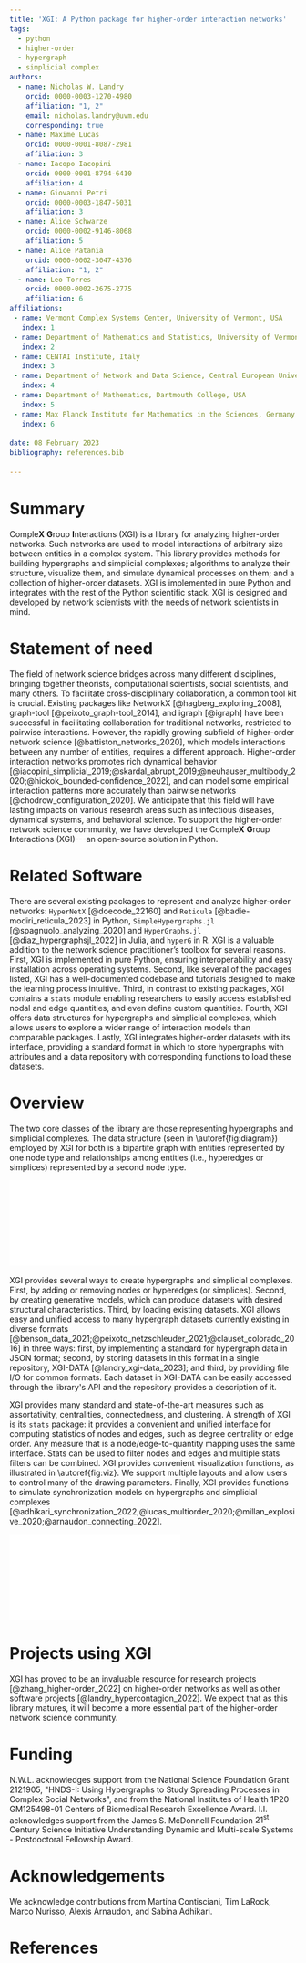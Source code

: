 ```yaml
---
title: 'XGI: A Python package for higher-order interaction networks'
tags:
  - python
  - higher-order
  - hypergraph
  - simplicial complex
authors:
  - name: Nicholas W. Landry
    orcid: 0000-0003-1270-4980
    affiliation: "1, 2"
    email: nicholas.landry@uvm.edu
    corresponding: true
  - name: Maxime Lucas
    orcid: 0000-0001-8087-2981
    affiliation: 3
  - name: Iacopo Iacopini
    orcid: 0000-0001-8794-6410
    affiliation: 4
  - name: Giovanni Petri
    orcid: 0000-0003-1847-5031
    affiliation: 3
  - name: Alice Schwarze
    orcid: 0000-0002-9146-8068
    affiliation: 5
  - name: Alice Patania
    orcid: 0000-0002-3047-4376
    affiliation: "1, 2"
  - name: Leo Torres
    orcid: 0000-0002-2675-2775
    affiliation: 6
affiliations:
 - name: Vermont Complex Systems Center, University of Vermont, USA
   index: 1
 - name: Department of Mathematics and Statistics, University of Vermont, USA
   index: 2
 - name: CENTAI Institute, Italy
   index: 3
 - name: Department of Network and Data Science, Central European University, Austria
   index: 4
 - name: Department of Mathematics, Dartmouth College, USA
   index: 5
 - name: Max Planck Institute for Mathematics in the Sciences, Germany
   index: 6

date: 08 February 2023
bibliography: references.bib

---
```


# Summary
Comple**X** **G**roup **I**nteractions (XGI) is a library for analyzing higher-order networks. Such networks are used to model interactions of arbitrary size between entities in a complex system. This library provides methods for building hypergraphs and simplicial complexes; algorithms to analyze their structure, visualize them, and simulate dynamical processes on them; and a collection of higher-order datasets. XGI is implemented in pure Python and integrates with the rest of the Python scientific stack. XGI is designed and developed by network scientists with the needs of network scientists in mind.

# Statement of need
The field of network science bridges across many different disciplines, bringing together theorists, computational scientists, social scientists, and many others. To facilitate cross-disciplinary collaboration, a common tool kit is crucial. Existing packages like NetworkX [@hagberg_exploring_2008], graph-tool [@peixoto_graph-tool_2014], and igraph [@igraph] have been successful in facilitating collaboration for traditional networks, restricted to pairwise interactions. However, the rapidly growing subfield of higher-order network science [@battiston_networks_2020], which models interactions between any number of entities, requires a different approach. 
Higher-order interaction networks promotes rich dynamical behavior [@iacopini_simplicial_2019;@skardal_abrupt_2019;@neuhauser_multibody_2020;@hickok_bounded-confidence_2022], and can model some empirical interaction patterns more accurately than pairwise networks [@chodrow_configuration_2020]. We anticipate that this field will have lasting impacts on various research areas such as infectious diseases, dynamical systems, and behavioral science. To support the higher-order network science community, we have developed the Comple**X** **G**roup **I**nteractions (XGI)---an open-source solution in Python.


# Related Software
There are several existing packages to represent and analyze higher-order networks: `HyperNetX` [@doecode_22160] and `Reticula` [@badie-modiri_reticula_2023] in Python, `SimpleHypergraphs.jl` [@spagnuolo_analyzing_2020]  and `HyperGraphs.jl` [@diaz_hypergraphsjl_2022] in Julia, and `hyperG` in R. XGI is a valuable addition to the network science practitioner’s toolbox for several reasons. First, XGI is implemented in pure Python, ensuring interoperability and easy installation across operating systems. Second, like several of the packages listed, XGI has a well-documented codebase and tutorials designed to make the learning process intuitive. Third, in contrast to existing packages, XGI contains a `stats` module enabling researchers to easily access established nodal and edge quantities, and even define custom quantities. Fourth, XGI offers data structures for hypergraphs and simplicial complexes, which allows users to explore a wider range of interaction models than comparable packages. Lastly, XGI integrates higher-order datasets with its interface, providing a standard format in which to store hypergraphs with attributes and a data repository with corresponding functions to load these datasets.

# Overview

The two core classes of the library are those representing hypergraphs and simplicial complexes. The data structure (seen in \autoref{fig:diagram}) employed by XGI for both is a bipartite graph with entities represented by one node type and relationships among entities (i.e., hyperedges or simplices) represented by a second node type.

![A hypergraph is internally represented as a bipartite network stored as two dictionaries, where keys are node IDs and sets specify the edges to which they belong, and vice-versa. Unique identifiers allow for multi-edges, as can be seen for edge IDs 1 and 2. \label{fig:diagram}](Figures/fig1.pdf)

XGI provides several ways to create hypergraphs and simplicial complexes. First, by adding or removing nodes or hyperedges (or simplices). Second, by creating generative models, which can produce datasets with desired structural characteristics. Third, by loading existing datasets. XGI allows easy and unified access to many hypergraph datasets currently existing in diverse formats [@benson_data_2021;@peixoto_netzschleuder_2021;@clauset_colorado_2016] in three ways: first, by implementing a standard for hypergraph data in JSON format; second, by storing datasets in this format in a single repository, XGI-DATA [@landry_xgi-data_2023]; and third, by providing file I/O for common formats. Each dataset in XGI-DATA can be easily accessed through the library's API and the repository provides a description of it.

XGI provides many standard and state-of-the-art measures such as assortativity, centralities, connectedness, and clustering. A strength of XGI is its `stats` package: it provides a convenient and unified interface for computing statistics of nodes and edges, such as degree centrality or edge order. Any measure that is a node/edge-to-quantity mapping uses the same interface. Stats can be used to filter nodes and edges and multiple stats filters can be combined.
XGI provides convenient visualization functions, as illustrated in \autoref{fig:viz}. We support multiple layouts and allow users to control many of the drawing parameters. Finally, XGI provides functions to simulate synchronization models on hypergraphs and simplicial complexes [@adhikari_synchronization_2022;@lucas_multiorder_2020;@millan_explosive_2020;@arnaudon_connecting_2022].

![A visualization of the email-enron dataset [@landry_xgi-data_2023;@benson_data_2021] with hyperedges of sizes 2 and 3 (all isolated nodes removed). The nodes are colored by their degree and their size proportional to the Clique motif Eigenvector Centrality [@benson_three_2019]. \label{fig:viz}](Figures/fig2.pdf)

# Projects using XGI
XGI has proved to be an invaluable resource for research projects [@zhang_higher-order_2022] on higher-order networks as well as other software projects [@landry_hypercontagion_2022]. We expect that as this library matures, it will become a more essential part of the higher-order network science community.

# Funding
N.W.L. acknowledges support from the National Science Foundation Grant 2121905, "HNDS-I: Using Hypergraphs to Study Spreading Processes in Complex Social Networks", and from the National Institutes of Health 1P20 GM125498-01 Centers of Biomedical Research Excellence Award. I.I. acknowledges support from the James S. McDonnell Foundation $21^{\text{st}}$ Century Science Initiative Understanding Dynamic and Multi-scale Systems - Postdoctoral Fellowship Award.

# Acknowledgements
We acknowledge contributions from Martina Contisciani, Tim LaRock, Marco Nurisso, Alexis Arnaudon, and Sabina Adhikari.

# References

